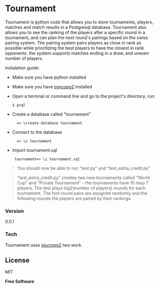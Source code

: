 # Tournament

Tournament is python code that allows you to store tournaments, players, matches and match results in a Postgresql database. Tournament also allows you to see the ranking of the players after a specific round in a tournament, and can plan the next round's pairings based on the swiss pairing system. The pairing system pairs players as close in rank as possible while prioritizing the best players to have the closest in rank opponents.
the system supports matches ending in a draw, and uneven number of players.

Instalation guide:

  - Make sure you have python installed
  - Make sure you have [psycopg2] installed
  - Open a terminal or command line and go to the project's directory, run:
  
       ``` $ psql ```
  - Create a database called "tournament"
  
      ```  => \create database tournament```
  - Connect to the database
  
      ```  => \c tournament```
  - Import tournament.sql
  
       ``` tournament=> \i tournament.sql```

  

>You should now be able to run "test.py" and "test_extra_credit.py"

>"test_extra_credit.py" creates two new tournaments called "World Cup" and "Private Tournament" - the tournaments have 10 resp 7 players. The test plays log2(number of players) rounds for each tournament. The first round pairs are assigned randomly and the following rounds the players are paired by their rankings.




### Version
0.0.1

### Tech

Tournament uses [psycopg2] two work.


License
----

MIT


**Free Software**

[psycopg2]:https://pypi.python.org/pypi/psycopg2
